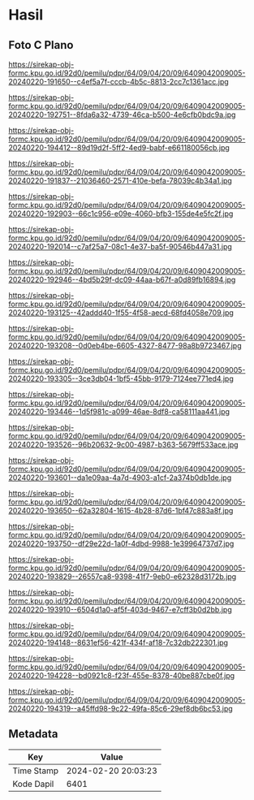 # Hasil

## Foto C Plano

https://sirekap-obj-formc.kpu.go.id/92d0/pemilu/pdpr/64/09/04/20/09/6409042009005-20240220-191650--c4ef5a7f-cccb-4b5c-8813-2cc7c1361acc.jpg

https://sirekap-obj-formc.kpu.go.id/92d0/pemilu/pdpr/64/09/04/20/09/6409042009005-20240220-192751--8fda6a32-4739-46ca-b500-4e6cfb0bdc9a.jpg

https://sirekap-obj-formc.kpu.go.id/92d0/pemilu/pdpr/64/09/04/20/09/6409042009005-20240220-194412--89d19d2f-5ff2-4ed9-babf-e661180056cb.jpg

https://sirekap-obj-formc.kpu.go.id/92d0/pemilu/pdpr/64/09/04/20/09/6409042009005-20240220-191837--21036460-2571-410e-befa-78039c4b34a1.jpg

https://sirekap-obj-formc.kpu.go.id/92d0/pemilu/pdpr/64/09/04/20/09/6409042009005-20240220-192903--66c1c956-e09e-4060-bfb3-155de4e5fc2f.jpg

https://sirekap-obj-formc.kpu.go.id/92d0/pemilu/pdpr/64/09/04/20/09/6409042009005-20240220-192014--c7af25a7-08c1-4e37-ba5f-90546b447a31.jpg

https://sirekap-obj-formc.kpu.go.id/92d0/pemilu/pdpr/64/09/04/20/09/6409042009005-20240220-192946--4bd5b29f-dc09-44aa-b67f-a0d89fb16894.jpg

https://sirekap-obj-formc.kpu.go.id/92d0/pemilu/pdpr/64/09/04/20/09/6409042009005-20240220-193125--42addd40-1f55-4f58-aecd-68fd4058e709.jpg

https://sirekap-obj-formc.kpu.go.id/92d0/pemilu/pdpr/64/09/04/20/09/6409042009005-20240220-193208--0d0eb4be-6605-4327-8477-98a8b9723467.jpg

https://sirekap-obj-formc.kpu.go.id/92d0/pemilu/pdpr/64/09/04/20/09/6409042009005-20240220-193305--3ce3db04-1bf5-45bb-9179-7124ee771ed4.jpg

https://sirekap-obj-formc.kpu.go.id/92d0/pemilu/pdpr/64/09/04/20/09/6409042009005-20240220-193446--1d5f981c-a099-46ae-8df8-ca58111aa441.jpg

https://sirekap-obj-formc.kpu.go.id/92d0/pemilu/pdpr/64/09/04/20/09/6409042009005-20240220-193526--96b20632-9c00-4987-b363-5679ff533ace.jpg

https://sirekap-obj-formc.kpu.go.id/92d0/pemilu/pdpr/64/09/04/20/09/6409042009005-20240220-193601--da1e09aa-4a7d-4903-a1cf-2a374b0db1de.jpg

https://sirekap-obj-formc.kpu.go.id/92d0/pemilu/pdpr/64/09/04/20/09/6409042009005-20240220-193650--62a32804-1615-4b28-87d6-1bf47c883a8f.jpg

https://sirekap-obj-formc.kpu.go.id/92d0/pemilu/pdpr/64/09/04/20/09/6409042009005-20240220-193750--df29e22d-1a0f-4dbd-9988-1e39964737d7.jpg

https://sirekap-obj-formc.kpu.go.id/92d0/pemilu/pdpr/64/09/04/20/09/6409042009005-20240220-193829--26557ca8-9398-41f7-9eb0-e62328d3172b.jpg

https://sirekap-obj-formc.kpu.go.id/92d0/pemilu/pdpr/64/09/04/20/09/6409042009005-20240220-193910--6504d1a0-af5f-403d-9467-e7cff3b0d2bb.jpg

https://sirekap-obj-formc.kpu.go.id/92d0/pemilu/pdpr/64/09/04/20/09/6409042009005-20240220-194148--8631ef56-421f-434f-af18-7c32db222301.jpg

https://sirekap-obj-formc.kpu.go.id/92d0/pemilu/pdpr/64/09/04/20/09/6409042009005-20240220-194228--bd0921c8-f23f-455e-8378-40be887cbe0f.jpg

https://sirekap-obj-formc.kpu.go.id/92d0/pemilu/pdpr/64/09/04/20/09/6409042009005-20240220-194319--a45ffd98-9c22-49fa-85c6-29ef8db6bc53.jpg


## Metadata

| Key        | Value               |
| ---------- | ------------------- |
| Time Stamp | 2024-02-20 20:03:23 |
| Kode Dapil | 6401                |



